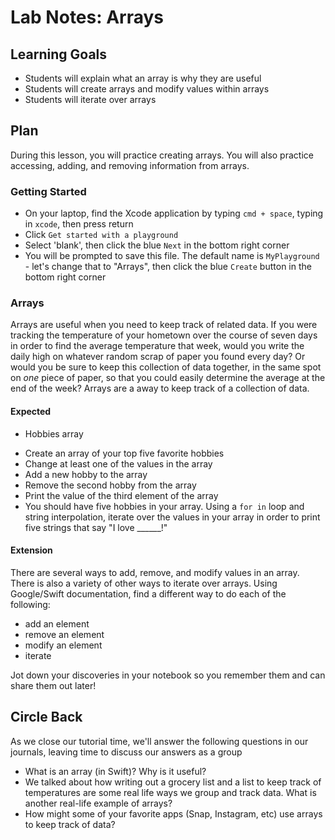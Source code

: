 # Lab Notes: Arrays

## Learning Goals

* Students will explain what an array is why they are useful
* Students will create arrays and modify values within arrays
* Students will iterate over arrays

## Plan

During this lesson, you will practice creating arrays. You will also practice accessing, adding, and removing information from arrays.

### Getting Started

* On your laptop, find the Xcode application by typing `cmd + space`, typing in `xcode`, then press return
* Click `Get started with a playground`
* Select 'blank', then click the blue `Next` in the bottom right corner
* You will be prompted to save this file. The default name is `MyPlayground` - let's change that to "Arrays", then click the blue `Create` button in the bottom right corner

### Arrays

Arrays are useful when you need to keep track of related data. If you were tracking the temperature of your hometown over the course of seven days in order to find the average temperature that week, would you write the daily high on whatever random scrap of paper you found every day? Or would you be sure to keep this collection of data together, in the same spot on _one_ piece of paper, so that you could easily determine the average at the end of the week? Arrays are a away to keep track of a collection of data.

#### Expected

* Hobbies array
- Create an array of your top five favorite hobbies
- Change at least one of the values in the array
- Add a new hobby to the array
- Remove the second hobby from the array
- Print the value of the third element of the array
- You should have five hobbies in your array. Using a `for in` loop and string interpolation, iterate over the values in your array in order to print five strings that say "I love ______!"

#### Extension

There are several ways to add, remove, and modify values in an array. There is also a variety of other ways to iterate over arrays. Using Google/Swift documentation, find a different way to do each of the following:

- add an element
- remove an element
- modify an element
- iterate

Jot down your discoveries in your notebook so you remember them and can share them out later!

## Circle Back

As we close our tutorial time, we'll answer the following questions in our journals, leaving time to discuss our answers as a group

- What is an array (in Swift)? Why is it useful?
- We talked about how writing out a grocery list and a list to keep track of temperatures are some real life ways we group and track data. What is another real-life example of arrays?
- How might some of your favorite apps (Snap, Instagram, etc) use arrays to keep track of data?
